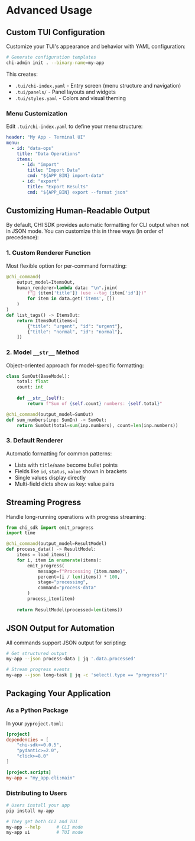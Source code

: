 # Advanced Usage

## Custom TUI Configuration

Customize your TUI's appearance and behavior with YAML configuration:

```bash
# Generate configuration templates
chi-admin init . --binary-name=my-app
```

This creates:
- `.tui/chi-index.yaml` - Entry screen (menu structure and navigation)
- `.tui/panels/` - Panel layouts and widgets
- `.tui/styles.yaml` - Colors and visual theming

### Menu Customization

Edit `.tui/chi-index.yaml` to define your menu structure:

```yaml
header: "My App - Terminal UI"
menu:
  - id: "data-ops"
    title: "Data Operations"
    items:
      - id: "import"
        title: "Import Data"
        cmd: "${APP_BIN} import-data"
      - id: "export"
        title: "Export Results"
        cmd: "${APP_BIN} export --format json"
```

## Customizing Human-Readable Output

By default, CHI SDK provides automatic formatting for CLI output when not in JSON mode. You can customize this in three ways (in order of precedence):

### 1. Custom Renderer Function

Most flexible option for per-command formatting:

```python
@chi_command(
    output_model=ItemsOut,
    human_renderer=lambda data: "\n".join(
        f"📌 {item['title']} (use --tag {item['id']})" 
        for item in data.get('items', [])
    )
)
def list_tags() -> ItemsOut:
    return ItemsOut(items=[
        {"title": "urgent", "id": "urgent"},
        {"title": "normal", "id": "normal"},
    ])
```

### 2. Model `__str__` Method

Object-oriented approach for model-specific formatting:

```python
class SumOut(BaseModel):
    total: float
    count: int
    
    def __str__(self):
        return f"Sum of {self.count} numbers: {self.total}"

@chi_command(output_model=SumOut)
def sum_numbers(inp: SumIn) -> SumOut:
    return SumOut(total=sum(inp.numbers), count=len(inp.numbers))
```

### 3. Default Renderer

Automatic formatting for common patterns:
- Lists with `title`/`name` become bullet points
- Fields like `id`, `status`, `value` shown in brackets
- Single values display directly
- Multi-field dicts show as key: value pairs

## Streaming Progress

Handle long-running operations with progress streaming:

```python
from chi_sdk import emit_progress
import time

@chi_command(output_model=ResultModel)
def process_data() -> ResultModel:
    items = load_items()
    for i, item in enumerate(items):
        emit_progress(
            message=f"Processing {item.name}",
            percent=(i / len(items)) * 100,
            stage="processing",
            command="process-data"
        )
        process_item(item)
        
    return ResultModel(processed=len(items))
```

## JSON Output for Automation

All commands support JSON output for scripting:

```bash
# Get structured output
my-app --json process-data | jq '.data.processed'

# Stream progress events
my-app --json long-task | jq -c 'select(.type == "progress")'
```

## Packaging Your Application

### As a Python Package

In your `pyproject.toml`:

```toml
[project]
dependencies = [
    "chi-sdk>=0.0.5",
    "pydantic>=2.0",
    "click>=8.0"
]

[project.scripts]
my-app = "my_app.cli:main"
```

### Distributing to Users

```bash
# Users install your app
pip install my-app

# They get both CLI and TUI
my-app --help      # CLI mode
my-app ui          # TUI mode
```
